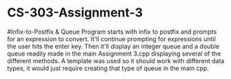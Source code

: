 # CS-303-Assignment-3
#Infix-to-Postfix &amp; Queue
Program starts with infix to postfix and prompts for an expression to convert. 
It'll continue prompting for expressions until the user hits the enter key.
Then it'll display an integer queue and a double queue readily made in the main Assignment 3.cpp
displaying several of the different methods. A template was used so it should work with different
data types, it would just require creating that type of queue in the main cpp.
